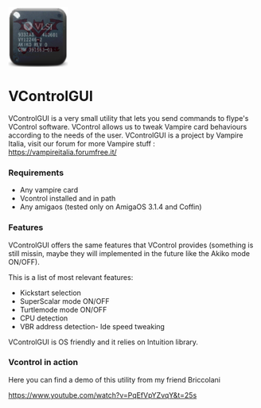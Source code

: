 ![VControlGUI](VControlGUI.png)


# VControlGUI

VControlGUI is a very small utility that lets you send commands to flype's VControl software.
VControl allows us to tweak Vampire card behaviours according to the needs of the user.
VControlGUI is a project by Vampire Italia, visit our forum for more Vampire stuff : https://vampireitalia.forumfree.it/

### Requirements
- Any vampire card
- Vcontrol installed and in path
- Any amigaos (tested only on AmigaOS 3.1.4 and Coffin)

### Features
VControlGUI offers the same features that VControl provides (something is still missin, maybe they will implemented in the future like the Akiko mode ON/OFF).

This is a list of most relevant features:
- Kickstart selection
- SuperScalar mode ON/OFF
- Turtlemode mode ON/OFF
- CPU detection
- VBR address detection- Ide speed tweaking

VControlGUI is OS friendly and it relies on Intuition library.

### Vcontrol in action

Here you can find a demo of this utility from my friend Briccolani

https://www.youtube.com/watch?v=PqEfVpYZvqY&t=25s
